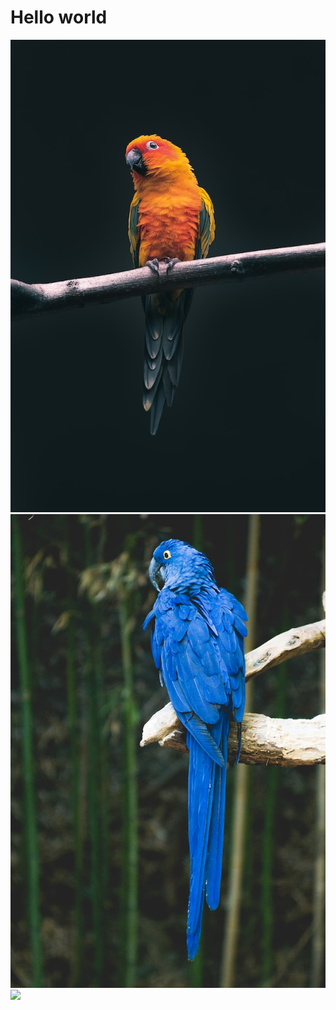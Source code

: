 # Hello world

![ ](./1.jpg)
![ ](2.jpg)
![ ](https://images.unsplash.com/photo-1577811037855-935237616bac?auto=format&fit=crop&w=150&q=80 "title")

